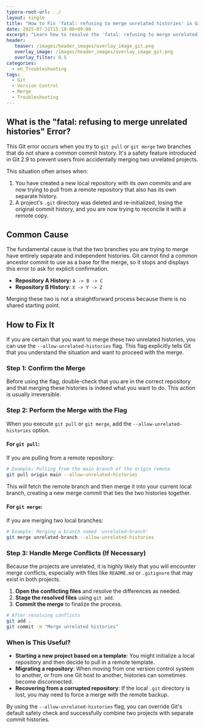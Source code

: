 ```yaml
---
typora-root-url: ../
layout: single
title: "How to Fix 'fatal: refusing to merge unrelated histories' in Git"
date: 2025-07-31T15:10:00+09:00
excerpt: "Learn how to resolve the 'fatal: refusing to merge unrelated histories' error in Git by using the `--allow-unrelated-histories` flag when two projects have different commit histories."
header:
   teaser: /images/header_images/overlay_image_git.png
   overlay_image: /images/header_images/overlay_image_git.png
   overlay_filter: 0.5
categories:
  - en_Troubleshooting
tags:
  - Git
  - Version Control
  - Merge
  - Troubleshooting
---
```


## What is the "fatal: refusing to merge unrelated histories" Error?

This Git error occurs when you try to `git pull` or `git merge` two branches that do not share a common commit history. It's a safety feature introduced in Git 2.9 to prevent users from accidentally merging two unrelated projects.

This situation often arises when:

1.  You have created a new local repository with its own commits and are now trying to pull from a remote repository that also has its own separate history.
2.  A project's `.git` directory was deleted and re-initialized, losing the original commit history, and you are now trying to reconcile it with a remote copy.

## Common Cause

The fundamental cause is that the two branches you are trying to merge have entirely separate and independent histories. Git cannot find a common ancestor commit to use as a base for the merge, so it stops and displays this error to ask for explicit confirmation.

- **Repository A History:** `A -> B -> C`
- **Repository B History:** `X -> Y -> Z`

Merging these two is not a straightforward process because there is no shared starting point.

## How to Fix It

If you are certain that you want to merge these two unrelated histories, you can use the `--allow-unrelated-histories` flag. This flag explicitly tells Git that you understand the situation and want to proceed with the merge.

### Step 1: Confirm the Merge

Before using the flag, double-check that you are in the correct repository and that merging these histories is indeed what you want to do. This action is usually irreversible.

### Step 2: Perform the Merge with the Flag

When you execute `git pull` or `git merge`, add the `--allow-unrelated-histories` option.

#### For `git pull`:

If you are pulling from a remote repository:

```bash
# Example: Pulling from the main branch of the origin remote
git pull origin main --allow-unrelated-histories
```

This will fetch the remote branch and then merge it into your current local branch, creating a new merge commit that ties the two histories together.

#### For `git merge`:

If you are merging two local branches:

```bash
# Example: Merging a branch named 'unrelated-branch'
git merge unrelated-branch --allow-unrelated-histories
```

### Step 3: Handle Merge Conflicts (If Necessary)

Because the projects are unrelated, it is highly likely that you will encounter merge conflicts, especially with files like `README.md` or `.gitignore` that may exist in both projects.

1.  **Open the conflicting files** and resolve the differences as needed.
2.  **Stage the resolved files** using `git add`.
3.  **Commit the merge** to finalize the process.

```bash
# After resolving conflicts
git add .
git commit -m "Merge unrelated histories"
```

### When Is This Useful?

- **Starting a new project based on a template**: You might initialize a local repository and then decide to pull in a remote template.
- **Migrating a repository**: When moving from one version control system to another, or from one Git host to another, histories can sometimes become disconnected.
- **Recovering from a corrupted repository**: If the local `.git` directory is lost, you may need to force a merge with the remote backup.

By using the `--allow-unrelated-histories` flag, you can override Git's default safety check and successfully combine two projects with separate commit histories.
